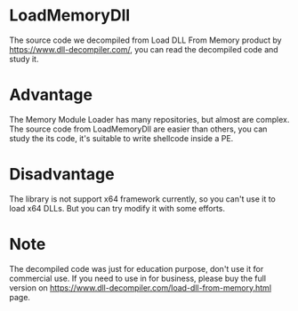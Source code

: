 # LoadMemoryDll
The source code we decompiled from Load DLL From Memory product by https://www.dll-decompiler.com/, you can read the decompiled code and study it.

# Advantage
The Memory Module Loader has many repositories, but almost are complex.
The source code from LoadMemoryDll are easier than others, you can study the its code, it's suitable to write shellcode inside a PE. 

# Disadvantage
The library is not support x64 framework currently, so you can't use it to load x64 DLLs. But you can try modify it with some efforts.

# Note
The decompiled code was just for education purpose, don't use it for commercial use.
If you need to use in for business, please buy the full version on https://www.dll-decompiler.com/load-dll-from-memory.html page.

